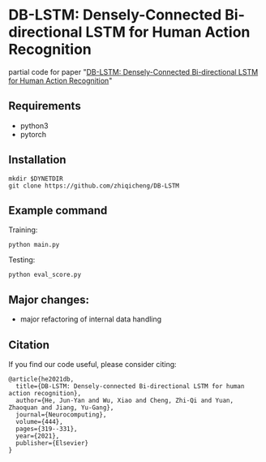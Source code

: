 # DB-LSTM: Densely-Connected Bi-directional LSTM for Human Action Recognition
partial code for paper "[DB-LSTM: Densely-Connected Bi-directional LSTM for Human Action Recognition](https://www.sciencedirect.com/science/article/pii/S0925231220317859)"

## Requirements
* python3 
* pytorch

## Installation
```
mkdir $DYNETDIR
git clone https://github.com/zhiqicheng/DB-LSTM
```


## Example command
Training:
```
python main.py
```

Testing:
```
python eval_score.py
```

## Major changes:
- major refactoring of internal data handling

## Citation

If you find our code useful, please consider citing:
```
@article{he2021db,
  title={DB-LSTM: Densely-connected Bi-directional LSTM for human action recognition},
  author={He, Jun-Yan and Wu, Xiao and Cheng, Zhi-Qi and Yuan, Zhaoquan and Jiang, Yu-Gang},
  journal={Neurocomputing},
  volume={444},
  pages={319--331},
  year={2021},
  publisher={Elsevier}
}
```


